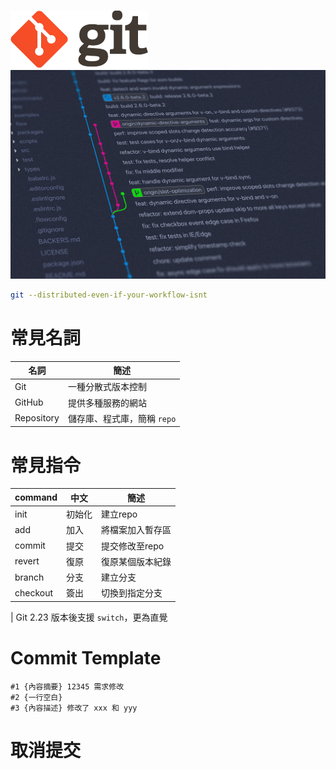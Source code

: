 ﻿---
marp: true
paginate: true
headingDivider: 1
---
# 
![](asset\gitlogo.png)
![bg right:33%](asset\log.jpg)

```sh
git --distributed-even-if-your-workflow-isnt
```
# 常見名詞
|名詞|簡述|
|---|---|
|Git|一種分散式版本控制|
|GitHub|提供多種服務的網站|
|Repository|儲存庫、程式庫，簡稱 `repo`|

# 常見指令
|command|中文|簡述|
|---|---|---|
|init|初始化|建立repo|
|add|加入|將檔案加入暫存區|
|commit|提交|提交修改至repo|
|revert|復原|復原某個版本紀錄|
|branch|分支|建立分支|
|checkout|簽出|切換到指定分支|

| Git 2.23 版本後支援 `switch`，更為直覺
# Commit Template

```
#1 {內容摘要} 12345 需求修改
#2 {一行空白}
#3 {內容描述} 修改了 xxx 和 yyy
```

# 取消提交